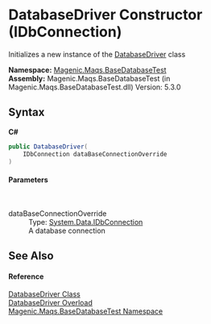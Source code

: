 # DatabaseDriver Constructor (IDbConnection)
 

Initializes a new instance of the <a href="MAQS_5/DataBase_AUTOGENERATED/DatabaseDriver_Class">DatabaseDriver</a> class

**Namespace:**&nbsp;<a href="MAQS_5/DataBase_AUTOGENERATED/Magenic-Maqs-BaseDatabaseTest_Namespace">Magenic.Maqs.BaseDatabaseTest</a><br />**Assembly:**&nbsp;Magenic.Maqs.BaseDatabaseTest (in Magenic.Maqs.BaseDatabaseTest.dll) Version: 5.3.0

## Syntax

**C#**<br />
``` C#
public DatabaseDriver(
	IDbConnection dataBaseConnectionOverride
)
```


#### Parameters
&nbsp;<dl><dt>dataBaseConnectionOverride</dt><dd>Type: <a href="http://msdn2.microsoft.com/en-us/library/bs16hf60" target="_blank">System.Data.IDbConnection</a><br />A database connection</dd></dl>

## See Also


#### Reference
<a href="MAQS_5/DataBase_AUTOGENERATED/DatabaseDriver_Class">DatabaseDriver Class</a><br /><a href="MAQS_5/DataBase_AUTOGENERATED/DatabaseDriver_Constructor()">DatabaseDriver Overload</a><br /><a href="MAQS_5/DataBase_AUTOGENERATED/Magenic-Maqs-BaseDatabaseTest_Namespace">Magenic.Maqs.BaseDatabaseTest Namespace</a><br />